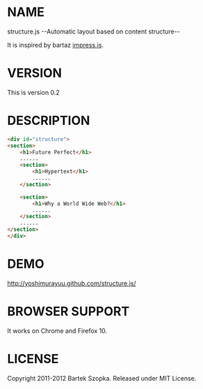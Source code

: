 # NAME

structure.js --Automatic layout based on content structure--

It is inspired by bartaz [impress.js](https://github.com/bartaz/impress.js).

# VERSION

This is version 0.2

# DESCRIPTION

```HTML
<div id="structure">
<section>
    <h1>Future Perfect</h1>
    ......
    <section> 
        <h1>Hypertext</h1>
        ......
    </section>

    <section> 
        <h1>Why a World Wide Web?</h1>  
        ......
    </section>
    ......
</section>
</div>
```

# DEMO

http://yoshimurayuu.github.com/structure.js/

# BROWSER SUPPORT

It works on Chrome and Firefox 10.

# LICENSE

Copyright 2011-2012 Bartek Szopka. Released under MIT License.


